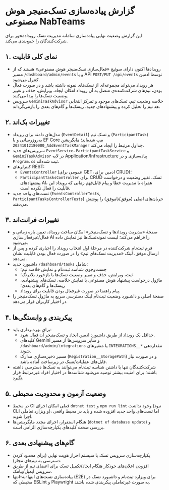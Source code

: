 # گزارش پیاده‌سازی تسک‌منیجر هوش مصنوعی NabTeams

این گزارش وضعیت نهایی پیاده‌سازی سامانه مدیریت تسک رویدادمحور برای شرکت‌کنندگان را جمع‌بندی می‌کند.

## ۱. نمای کلی قابلیت
- رویدادها اکنون دارای سوئیچ «فعال‌سازی تسک‌منیجر هوش مصنوعی» هستند که از مسیر `/dashboard/admin/events` و یا API `POST/PUT /api/events` توسط ادمین کنترل می‌شود.
- هر رویداد می‌تواند مجموعه‌ای از تسک‌های نمونه داشته باشد و در صورت فعال بودن، تیم‌های شرکت‌کننده‌ی متصل به آن رویداد امکان ایجاد، ویرایش، حذف و تغییر وضعیت تسک‌ها را پیدا می‌کنند.
- سرویس `GeminiTaskAdvisor` خلاصه وضعیت تیم، تسک‌های موجود و تمرکز انتخابی هد تیم را تحلیل کرده و پیشنهادهای جدید، ریسک‌ها و گام‌های بعدی را بازمی‌گرداند.

## ۲. تغییرات بک‌اند
- مدل‌های دامنه برای رویداد (`EventDetail`) و تسک تیم (`ParticipantTask`) به‌روزرسانی و با EF Core مپ شده‌اند؛ مایگریشن `20241012180000_AddEventTaskManager` جداول مرتبط را ایجاد می‌کند.
- سرویس‌های جدید `EventService`، `ParticipantTaskService` و `GeminiTaskAdvisor` در لایه Application/Infrastructure پیاده‌سازی و در `Program.cs` ثبت شده‌اند.
- کنترلرهای REST:
  - `EventsController` (عمومی برای GET، ادمین برای CRUD)؛
  - `ParticipantTasksController` برای CRUD تسک، تغییر وضعیت و درخواست پیشنهادهای AI، همراه با مدیریت خطا و پیام قابل‌فهم زمانی که رویداد این قابلیت را فعال نکرده است.
- تست‌های واحد جدید (`EventsControllerTests`, `ParticipantTasksControllerTests`) جریان‌های اصلی (موفق/ناموفق) را پوشش می‌دهند.

## ۳. تغییرات فرانت‌اند
- صفحهٔ «مدیریت رویدادها و تسک‌منیجر» امکان ساخت رویداد، تعیین بازه زمانی و فعال/غیرفعال‌سازی AI را فراهم می‌کند؛ لیست نمونه‌تسک‌ها نیز نمایش داده می‌شود.
- فرم ثبت‌نام شرکت‌کننده در مرحلهٔ اول انتخاب رویداد را اجباری کرده و پس از ارسال موفق، لینک «مدیریت تسک‌های تیم» را در صورت فعال بودن قابلیت نشان می‌دهد.
- داشبورد جدید `/dashboard/tasks` شامل:
  - جست‌وجوی شناسه ثبت‌نام و نمایش خلاصه تیم؛
  - ثبت، ویرایش، حذف و تغییر وضعیت تسک‌ها با بازخورد بلادرنگ؛
  - ماژول درخواست پیشنهاد هوش مصنوعی با نمایش خلاصه، تسک‌های پیشنهادی، ریسک‌ها و گام‌های بعدی؛
  - پیام راهنما در صورت غیرفعال بودن قابلیت برای رویداد.
- صفحهٔ اصلی و داشبورد وضعیت ثبت‌نام لینک دسترسی سریع به ماژول تسک‌منیجر را در اختیار کاربران قرار می‌دهد.

## ۴. پیکربندی و وابستگی‌ها
- برای بهره‌برداری باید:
  - حداقل یک رویداد از طریق داشبورد ادمین ایجاد و تسک‌منیجر آن فعال شود.
  - کلیدهای Gemini و سایر سرویس‌ها از مسیر `/dashboard/admin/integrations` یا متغیرهای `INTEGRATIONS__*` مقداردهی شوند.
  - مسیر ذخیره‌سازی مدارک (`Registration__StoragePath`) و در صورت نیاز فایل‌های عملیات/تسک در زیرساخت آماده باشد.
- شرکت‌کنندگان تنها با داشتن شناسه ثبت‌نام می‌توانند به تسک‌ها دسترسی داشته باشند؛ برای امنیت بیشتر توصیه می‌شود شناسه‌ها در اختیار افراد غیرمرتبط قرار نگیرد.

## ۵. وضعیت آزمون و محدودیت محیطی
- در محیط CI فعلی امکان اجرای `dotnet test` و `npm run lint` وجود نداشت (نبود CLI و ویزارد تعاملی)، اما تست‌های واحد جدید افزوده شده و باید در محیط واقعی اجرا شوند.
- هنگام استقرار، اجرای مجدد مایگریشن‌ها (`dotnet ef database update`) و بررسی صحت کلیدهای یکپارچه‌سازی الزامی است.

## ۶. گام‌های پیشنهادی بعدی
- یکپارچه‌سازی سرویس تسک با سیستم احراز هویت نهایی (برای محدود کردن دسترسی به تیم‌های مجاز).
- افزودن اعلان‌های خودکار هنگام ایجاد/تکمیل تسک برای اعضای تیم از طریق سرویس ایمیل/پیامک.
- پیاده‌سازی تست‌های انتها-به-انتها (E2E) برای ویزارد ثبت‌نام و داشبورد تسک در محیطی که ESLint و Playwright به صورت غیرتعاملی پیکربندی شده باشند.

